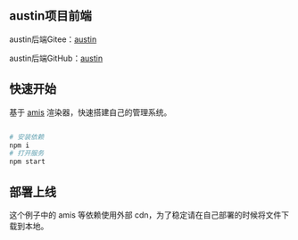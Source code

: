 ## austin项目前端

austin后端Gitee：[austin](https://gitee.com/zhongfucheng/austin)

austin后端GitHub：[austin](https://gitee.com/zhongfucheng/austin)

## 快速开始

基于 [amis](https://github.com/baidu/amis) 渲染器，快速搭建自己的管理系统。

```bash

# 安装依赖
npm i
# 打开服务
npm start
```

## 部署上线

这个例子中的 amis 等依赖使用外部 cdn，为了稳定请在自己部署的时候将文件下载到本地。


